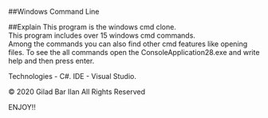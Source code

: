 ##Windows Command Line

##Explain
This program is the windows cmd clone.  
This program includes over 15 windows cmd commands.  
Among the commands you can also find other cmd features like opening files.
To see the all commands open the ConsoleApplication28.exe and write help and then press enter.  

Technologies - C#.
IDE - Visual Studio. 

© 2020 Gilad Bar Ilan All Rights Reserved

​ENJOY!!​